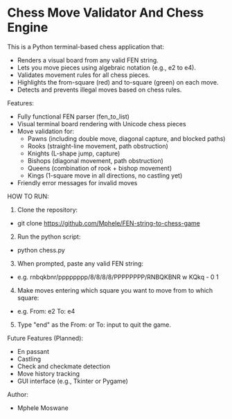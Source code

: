 # Chess Move Validator And Chess Engine

This is a Python terminal-based chess application that:
- Renders a visual board from any valid FEN string.
- Lets you move pieces using algebraic notation (e.g., e2 to e4).
- Validates movement rules for all chess pieces.
- Highlights the from-square (red) and to-square (green) on each move.
- Detects and prevents illegal moves based on chess rules.

Features:
- Fully functional FEN parser (fen_to_list)
- Visual terminal board rendering with Unicode chess pieces
- Move validation for:
  - Pawns (including double move, diagonal capture, and blocked paths)
  - Rooks (straight-line movement, path obstruction)
  - Knights (L-shape jump, capture)
  - Bishops (diagonal movement, path obstruction)
  - Queens (combination of rook + bishop movement)
  - Kings (1-square move in all directions, no castling yet)
- Friendly error messages for invalid moves

HOW TO RUN: 
1. Clone the repository:
- git clone https://github.com/Mphele/FEN-string-to-chess-game

2. Run the python script:
- python chess.py

3. When prompted, paste any valid FEN string:
- e.g. rnbqkbnr/pppppppp/8/8/8/8/PPPPPPPP/RNBQKBNR w KQkq - 0 1

4. Make moves entering which square you want to move from to which square:
- e.g. From: e2 To: e4

5. Type "end" as the From: or To: input to quit the game.


Future Features (Planned):
- En passant
- Castling
- Check and checkmate detection
- Move history tracking
- GUI interface (e.g., Tkinter or Pygame)

Author:
- Mphele Moswane





